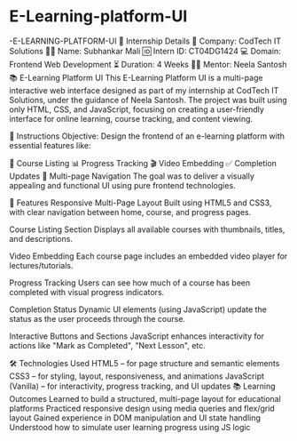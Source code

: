 # E-Learning-platform-UI
-E-LEARNING-PLATFORM-UI
📄 Internship Details
🏢 Company: CodTech IT Solutions
👨‍💻 Name: Subhankar Mali
🆔 Intern ID: CT04DG1424
💻 Domain: Frontend Web Development
⏳ Duration: 4 Weeks
👨‍🏫 Mentor: Neela Santosh
📚 E-Learning Platform UI
This E-Learning Platform UI is a multi-page interactive web interface designed as part of my internship at CodTech IT Solutions, under the guidance of Neela Santosh. The project was built using only HTML, CSS, and JavaScript, focusing on creating a user-friendly interface for online learning, course tracking, and content viewing.

📝 Instructions
Objective:
Design the frontend of an e-learning platform with essential features like:

📘 Course Listing
📊 Progress Tracking
🎬 Video Embedding
✅ Completion Updates
📂 Multi-page Navigation
The goal was to deliver a visually appealing and functional UI using pure frontend technologies.

🚀 Features
Responsive Multi-Page Layout
Built using HTML5 and CSS3, with clear navigation between home, course, and progress pages.

Course Listing Section
Displays all available courses with thumbnails, titles, and descriptions.

Video Embedding
Each course page includes an embedded video player for lectures/tutorials.

Progress Tracking
Users can see how much of a course has been completed with visual progress indicators.

Completion Status
Dynamic UI elements (using JavaScript) update the status as the user proceeds through the course.

Interactive Buttons and Sections
JavaScript enhances interactivity for actions like "Mark as Completed", "Next Lesson", etc.

🛠️ Technologies Used
HTML5 – for page structure and semantic elements
CSS3 – for styling, layout, responsiveness, and animations
JavaScript (Vanilla) – for interactivity, progress tracking, and UI updates
📚 Learning Outcomes
Learned to build a structured, multi-page layout for educational platforms
Practiced responsive design using media queries and flex/grid layout
Gained experience in DOM manipulation and UI state handling
Understood how to simulate user learning progress using JS logic
